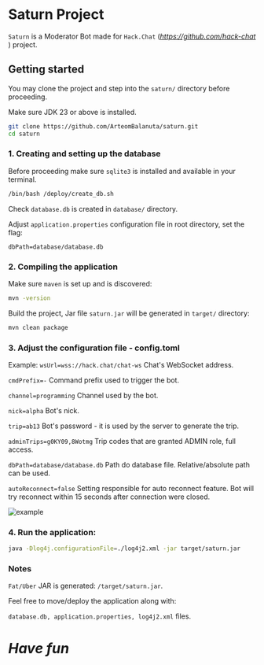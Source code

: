 # Saturn Project

`Saturn` is a Moderator Bot made for `Hack.Chat` (_https://github.com/hack-chat_ ) project. 

## Getting started

You may clone the project and step into the `saturn/` directory before proceeding.

Make sure JDK 23 or above is installed.
```bash
git clone https://github.com/ArteomBalanuta/saturn.git
cd saturn
```

### 1. Creating and setting up the database
Before proceeding make sure `sqlite3` is installed and available in your terminal.
```bash
/bin/bash /deploy/create_db.sh
```
Check `database.db` is created in `database/` directory.

Adjust `application.properties` configuration file in root directory, set the flag:

`dbPath=database/database.db`

### 2. Compiling the application
Make sure `maven` is set up and is discovered:
```bash
mvn -version
```

Build the project, Jar file `saturn.jar` will be generated in `target/` directory:
```bash
mvn clean package
```

### 3. Adjust the configuration file - config.toml

Example:
`wsUrl=wss://hack.chat/chat-ws` Chat's WebSocket address.

`cmdPrefix=-` Command prefix used to trigger the bot.

`channel=programming` Channel used by the bot.

`nick=alpha` Bot's nick.

`trip=ab13` Bot's password - it is used by the server to generate the trip.

`adminTrips=g0KY09,8Wotmg` Trip codes that are granted ADMIN role, full access.

`dbPath=database/database.db` Path do database file. Relative/absolute path can be used.

`autoReconnect=false` Setting responsible for auto reconnect feature. Bot will try reconnect within 15 seconds after connection were closed.


![example](./readme/configuration_example.png)


### 4. Run the application:

```bash
java -Dlog4j.configurationFile=./log4j2.xml -jar target/saturn.jar
```

### Notes

`Fat/Uber` JAR is generated: `/target/saturn.jar`. 

Feel free to move/deploy the application along with: 

`database.db, application.properties, log4j2.xml` files.



# _Have fun_
